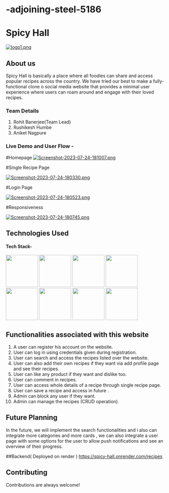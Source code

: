 # -adjoining-steel-5186


# Spicy Hall

[![logo1.png](https://i.postimg.cc/qMPnDMV6/logo1.png)](https://postimg.cc/1fKffSzy)

## About us

Spicy Hall is basically a place where all foodies can share and access popular recipes across the country. 
    We have tried our best to make a fully-functional clone o  social media website that provides a minimal user experience where users can roam around and engage with their loved recipes. 



### Team Details
1. Rohit Banerjee(Team Lead)
2. Rushikesh Humbe
3. Aniket Nagpure



### Live Demo and User Flow -

#Homepage
[![Screenshot-2023-07-24-181007.png](https://i.postimg.cc/nzjVTzgX/Screenshot-2023-07-24-181007.png)](https://postimg.cc/WFVP122V)





#Single Recipe Page

[![Screenshot-2023-07-24-180330.png](https://i.postimg.cc/T34yfZVv/Screenshot-2023-07-24-180330.png)](https://postimg.cc/LJj4VQQx)




#Login Page

[![Screenshot-2023-07-24-180523.png](https://i.postimg.cc/3NXSHXVz/Screenshot-2023-07-24-180523.png)](https://postimg.cc/ctJMRnsc)

#Responsiveness

[![Screenshot-2023-07-24-180745.png](https://i.postimg.cc/gJDLFr4N/Screenshot-2023-07-24-180745.png)](https://postimg.cc/34kx28sv)


## Technologies Used

#### Tech Stack-

<p float="left">
    <img src="https://cdn.pixabay.com/photo/2017/08/05/11/16/logo-2582748_640.png" width="100" height="100">
    <img src="https://cdn.pixabay.com/photo/2017/08/05/11/16/logo-2582747_640.png" width="100" height="100">
       <img src="https://www.ictdemy.com/images/1/css/bootstrap/bootstrap-stack.png" width="100" height="100">
    <img src="https://encrypted-tbn0.gstatic.com/images?q=tbn:ANd9GcS76aVIo4u18ZBAVWU79QkDQ6uvKUjF4leJ7g&usqp=CAU" width="100" height="100">
   <img src="https://blog.logrocket.com/wp-content/uploads/2021/04/optimize-react-native-performance.png" width="100" height="100">   
<img src="https://tse1.mm.bing.net/th?id=OIP.VGkR7xeJBxG7Sd7GIJxmkQHaHa&pid=Api&rs=1&c=1&qlt=95&w=111&h=111" width="100" height="100">
<img src="https://jquery-plugins.net/image/plugin/chakra-ui-simple-modular-accessible-ui-components-for-react-applications.png"  height="100">
<img src="https://logos-world.net/wp-content/uploads/2021/03/Google-Fonts-Logo.png" height="100">
<img src="">
 </p>

## Functionalities associated with this website

1. A user can register his account on the website.
2. User can log in using credentials given during registration.
3. User can search and access the recipes listed over the website.
4. User can also add their own recipes if they want via add profile page and see their recipes.
5. User can like any product if they want and dislike too.
6. User can comment in recipes.
7. User can access whole details of a recipe through single recipe page.
8. User can save a recipe and access in future .
9. Admin can block any user if they want.
10. Admin can manage the recipes (CRUD operation).




## Future Planning

In the future, we will implement the search functionalities and i also can integrate more categories and more cards , we can also integrate a user page with some options for the user to allow push notifications and see an overview of their progress. 



##Backend( Deployed on render )
https://spicy-hall.onrender.com/recipes

## Contributing

Contributions are always welcome!

